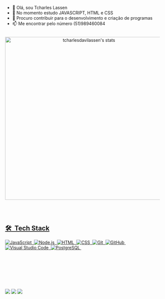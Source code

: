 - 👋 Olá, sou Tcharles Lassen
- 🌱 No momento estudo JAVASCRIPT, HTML e CSS
- 💞️ Procuro contribuir para o desenvolvimento e criação de programas 
- 📫 Me encontrar pelo número (51)989460084

##

<p align="center">
  <a href="https://github.com/TcharlesDaviLassen">
    
  <img width="530em" src="https://github-readme-stats.vercel.app/api?username=TcharlesDaviLassen&show_icons=true&theme=dark&include_all_commits=true&count_private=true" alt="tcharlesdavilassen's stats"/>
    
 </p>
    
<br><br>
    
## 🛠 &nbsp;Tech Stack 
    
![JavaScript](https://img.shields.io/badge/-JavaScript-05122A?style=flat&logo=javascript)&nbsp;
![Node.js](https://img.shields.io/badge/-Node.js-05122A?style=flat&logo=node.js)&nbsp;
![HTML](https://img.shields.io/badge/-HTML-05122A?style=flat&logo=HTML5)&nbsp;
![CSS](https://img.shields.io/badge/-CSS-05122A?style=flat&logo=CSS3&logoColor=1572B6)&nbsp;
![Git](https://img.shields.io/badge/-Git-05122A?style=flat&logo=git)&nbsp;
![GitHub](https://img.shields.io/badge/-GitHub-05122A?style=flat&logo=github)&nbsp;
![Visual Studio Code](https://img.shields.io/badge/-Visual%20Studio%20Code-05122A?style=flat&logo=visual-studio-code&logoColor=007ACC)&nbsp;
![PostgreSQL](https://img.shields.io/badge/-mysql-05122A?style=flat&logo=mysql)&nbsp;


<br><br>

<!-- <div style="display : inline_block"><br> -->
<!--   <img align="center" alt="TcharlesDaviLassen-Js" height="30" width="40" src="https://raw.githubusercontent.com/devicons/devicon/master/icons/javascript/javascript-plain.svg"> -->
<!--     <img align="center" alt="TcharlesDaviLassen-HTML" height="30" width="40" src="https://raw.githubusercontent.com/devicons/devicon/master/icons/html5/html5-original.svg"> -->
<!--      <img align="center" alt="TcharlesDaviLassen-CSS" height="30" width="40" src="https://raw.githubusercontent.com/devicons/devicon/master/icons/css3/css3-original.svg"> -->
<!--      <img align="center" alt="TcharlesDaviLassen-JAVA" height="30" width="40" src="https://raw.githubusercontent.com/devicons/devicon/master/icons/java/java-original.svg"> -->
<!--   <img align="center" alt="TcharlesDaviLassen-MYSQL" height="30" width="40" src="https://raw.githubusercontent.com/devicons/devicon/master/icons/mysql/mysql-original.svg"> -->
<!--   <img align="center" alt="TcharlesDaviLassen-GIT" height="30" width="40" src="https://raw.githubusercontent.com/devicons/devicon/master/icons/git/git-original.svg"> -->
<!-- </div> -->
<br><br>
    
##
  
<div>
  <a href="https://instagram.com/tcharlesdavi" target="_blank"><img src="https://img.shields.io/badge/-Instagram-%23E4405F?style=for-the-badge&logo=instagram&logoColor=white" target="_blank"></a>
  <a href="https://www.linkedin.com/in/tcharles-lassen-5408a0140/" target="_blank"><img src="https://img.shields.io/badge/-LinkedIn-%230077B5?style=for-the-badge&logo=linkedin&logoColor=white" target="_blank"></a> 
   <a href = "mailto:contatotcharlesdavilassen@gmail.com"><img src="https://img.shields.io/badge/-Gmail-%23333?style=for-the-badge&logo=gmail&logoColor=white" target="_blank"></a>
</div>
  
<!---
TcharlesDaviLassen/TcharlesDaviLassen is a ✨ special ✨ repository because its `README.md` (this file) appears on your GitHub profile.
You can click the Preview link to take a look at your changes.
--->
